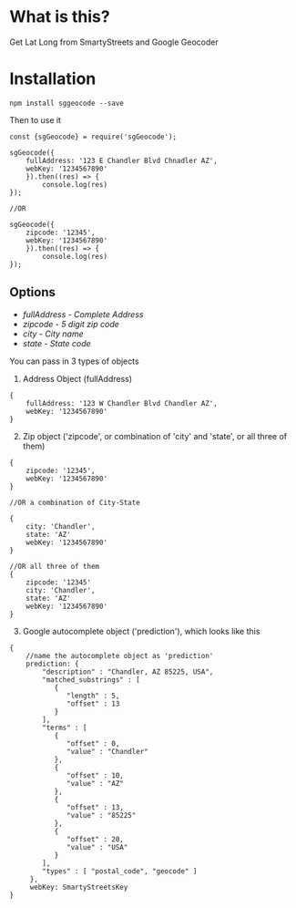 # What is this?

Get Lat Long from SmartyStreets and Google Geocoder

# Installation

`npm install sggeocode --save`

Then to use it

```
const {sgGeocode} = require('sgGeocode');

sgGeocode({
    fullAddress: '123 E Chandler Blvd Chnadler AZ',
    webKey: '1234567890'
    }).then((res) => {
        console.log(res)
});

//OR

sgGeocode({
    zipcode: '12345',
    webKey: '1234567890'
    }).then((res) => {
        console.log(res)
});
```

## Options

- _fullAddress_ - _Complete Address_
- _zipcode_ - _5 digit zip code_
- _city_ - _City name_
- _state_ - _State code_

You can pass in 3 types of objects
1. Address Object (fullAddress)
```
{
    fullAddress: '123 W Chandler Blvd Chandler AZ',
    webKey: '1234567890'
}
```

2. Zip object ('zipcode', or combination of 'city' and 'state', or all three of them)
```
{
    zipcode: '12345',
    webKey: '1234567890'
}

//OR a combination of City-State

{
    city: 'Chandler',
    state: 'AZ'
    webKey: '1234567890'
}

//OR all three of them
{
    zipcode: '12345'
    city: 'Chandler',
    state: 'AZ'
    webKey: '1234567890'
}
```

3. Google autocomplete object ('prediction'), which looks like this
```
{
    //name the autocomplete object as 'prediction'
    prediction: {
        "description" : "Chandler, AZ 85225, USA",
        "matched_substrings" : [
           {
              "length" : 5,
              "offset" : 13
           }
        ],
        "terms" : [
           {
              "offset" : 0,
              "value" : "Chandler"
           },
           {
              "offset" : 10,
              "value" : "AZ"
           },
           {
              "offset" : 13,
              "value" : "85225"
           },
           {
              "offset" : 20,
              "value" : "USA"
           }
        ],
        "types" : [ "postal_code", "geocode" ]
     },
     webKey: SmartyStreetsKey 
}
```
